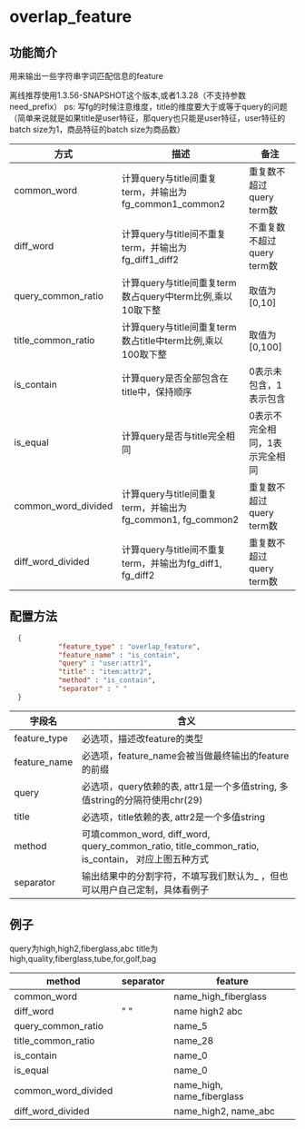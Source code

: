 # overlap_feature

## 功能简介

用来输出一些字符串字词匹配信息的feature

离线推荐使用1.3.56-SNAPSHOT这个版本,或者1.3.28（不支持参数need_prefix） ps: 写fg的时候注意维度，title的维度要大于或等于query的问题（简单来说就是如果title是user特征，那query也只能是user特征，user特征的batch size为1，商品特征的batch size为商品数）

| 方式                  | 描述                                              | 备注                 |
| ------------------- | ----------------------------------------------- | ------------------ |
| common_word         | 计算query与title间重复term，并输出为fg_common1_common2     | 重复数不超过query term数  |
| diff_word           | 计算query与title间不重复term，并输出为fg_diff1_diff2        | 不重复数不超过query term数 |
| query_common_ratio  | 计算query与title间重复term数占query中term比例,乘以10取下整      | 取值为\[0,10\]        |
| title_common_ratio  | 计算query与title间重复term数占title中term比例,乘以100取下整     | 取值为\[0,100\]       |
| is_contain          | 计算query是否全部包含在title中，保持顺序                       | 0表示未包含，1表示包含       |
| is_equal            | 计算query是否与title完全相同                             | 0表示不完全相同，1表示完全相同   |
| common_word_divided | 计算query与title间重复term，并输出为fg_common1, fg_common2 | 重复数不超过query term数  |
| diff_word_divided   | 计算query与title间不重复term，并输出为fg_diff1, fg_diff2    | 重复数不超过query term数  |

## 配置方法

```json
  {
			"feature_type" : "overlap_feature",
			"feature_name" : "is_contain",
			"query" : "user:attr1",
			"title" : "item:attr2",
			"method" : "is_contain",
			"separator" : " "
  }
```

| 字段名          | 含义                                                                                     |
| ------------ | -------------------------------------------------------------------------------------- |
| feature_type | 必选项，描述改feature的类型                                                                      |
| feature_name | 必选项，feature_name会被当做最终输出的feature的前缀                                                    |
| query        | 必选项，query依赖的表, attr1是一个多值string, 多值string的分隔符使用chr(29)                                 |
| title        | 必选项，title依赖的表, attr2是一个多值string                                                        |
| method       | 可填common_word, diff_word, query_common_ratio, title_common_ratio, is_contain， 对应上图五种方式 |
| separator    | 输出结果中的分割字符，不填写我们默认为\_ ，但也可以用户自己定制，具体看例子                                                |

## 例子

query为high,high2,fiberglass,abc
title为high,quality,fiberglass,tube,for,golf,bag

| method              | separator | feature                    |
| ------------------- | --------- | -------------------------- |
| common_word         |           | name_high_fiberglass       |
| diff_word           | " "       | name high2 abc             |
| query_common_ratio  |           | name_5                     |
| title_common_ratio  |           | name_28                    |
| is_contain          |           | name_0                     |
| is_equal            |           | name_0                     |
| common_word_divided |           | name_high, name_fiberglass |
| diff_word_divided   |           | name_high2, name_abc       |
